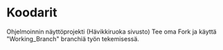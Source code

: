 # Koodarit
Ohjelmoinnin näyttöprojekti (Hävikkiruoka sivusto)
Tee oma Fork ja käyttä "Working_Branch" branchiä työn tekemisessä.
